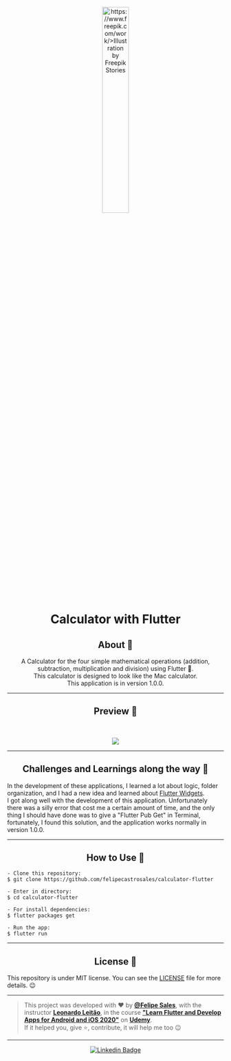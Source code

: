  <p align="center">
      <img src="https://user-images.githubusercontent.com/59374587/91643531-65665800-ea0a-11ea-869d-1f1095913a4c.png" width="35%" alt="https://www.freepik.com/work/>Illustration by Freepik Stories"/>
   </p>

   <h1 align="center">Calculator with Flutter</h1>

   <h2 align="center">About 📖</h2>
   
   <p align="center">
      A Calculator for the four simple mathematical operations (addition, subtraction, multiplication and division) using Flutter 💙. <br>
      This calculator is designed to look like the Mac calculator. <br>
      This application is in version 1.0.0.
   </p>

---

   <h2 align="center">Preview 📱</h2><br>

   <p align="center">
   <img src="https://user-images.githubusercontent.com/59374587/91643404-4adfaf00-ea09-11ea-8978-826022dd6fae.gif">
   </p>

---

   <h2 align="center">
   Challenges and Learnings along the way 🤯
   </h2>

   In the development of these applications, I learned a lot about logic, folder organization, and I had a new idea and learned about [Flutter Widgets](https://flutter.dev/docs/development/ui/widgets).<br>
   I got along well with the development of this application. Unfortunately there was a silly error that cost me a certain amount of time, and the only thing I should have done was to give a "Flutter Pub Get" in Terminal, fortunately, I found this solution, and the application works normally in version 1.0.0.

---

   <h2 align="center">How to Use 🤔</h2>

   ```   
   - Clone this repository:
   $ git clone https://github.com/felipecastrosales/calculator-flutter

   - Enter in directory:
   $ cd calculator-flutter

   - For install dependencies:
   $ flutter packages get

   - Run the app: 
   $ flutter run
   ```

   ---

   <h2 align="center">License 📝</h2>

   This repository is under MIT license. You can see the [LICENSE](https://github.com/felipecastrosales/Calculator-Flutter/blob/master/LICENSE) file for more details. 😉

   ---

   >This project was developed with ❤️ by **[@Felipe Sales](https://www.linkedin.com/in/felipecastrosales/)**, with the instructor **[Leonardo Leitão](https://www.linkedin.com/in/leonardo-leit%C3%A3o-8a5813186/?originalSubdomain=br)**, in the course  **["Learn Flutter and Develop Apps for Android and iOS 2020"](https://www.udemy.com/course/curso-flutter)** on **[Udemy](https://www.udemy.com/)**. <br>
   If it helped you, give ⭐, contribute, it will help me too 😉

---

   <div align="center">

   [![Linkedin Badge](https://img.shields.io/badge/-Felipe%20Sales-292929?style=flat-square&logo=Linkedin&logoColor=white&link=https://www.linkedin.com/in/felipecastrosales/)](https://www.linkedin.com/in/felipecastrosales/)

   </div>